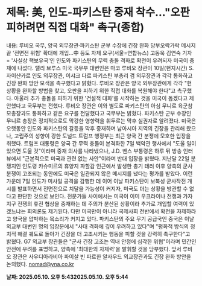 # **제목: 美, 인도-파키스탄 중재 착수…"오판 피하려면 직접 대화" 촉구(종합)**

  내용: 루비오 국무, 양국 외무장관·파키스탄 군부 수장에 긴장 완화 당부오락가락 메시지 끝 '전면전 위험' 확대에 개입…中 등도 자제 요구(서울=연합뉴스) 고동욱 김연숙 기자 = '사실상 핵보유국'인 인도와 파키스탄의 무력 충돌 격화로 확전이 우려되자 미국이 중재에 나섰다.     탤리 브루스 미국 국무부 대변인은 마코 루비오 장관이 10일(현지시간) S. 자이샨카르 인도 외무장관, 이샤크 다르 파키스탄 부총리 겸 외무장관과 각각 통화하고 긴장 완화 방안 모색을 촉구했다고 밝혔다.    루비오 장관은 양국 외무장관에게 각각 "현 상황을 완화할 방법을 찾고, 오판을 피하기 위한 직접 대화를 복원해야 한다"고 촉구했다.    아울러 추가 충돌을 피하기 위한 '건설적 대화'를 시작하는 것을 미국이 돕겠다고 제안했다고 국무부는 전했다.    루비오 장관은 이와 별도로 파키스탄의 아심 무니르 육군참모총장과도 통화하고 같은 요구를 전달했다고 국무부는 밝혔다.    파키스탄 군부 수장인 무니르 총장은 정치적으로도 막강한 영향력을 휘두르는 막후 실권자로 알려졌다.    미국은 오랫동안 인도와 파키스탄의 갈등을 막후 중재하며 남아시아 지역의 긴장을 관리해 왔으나, 고립주의 성향이 강한 도널드 트럼프 행정부는 최근 양국 간 분쟁에 모호한 입장을 취했다.    트럼프 대통령은 양국 간 무력 충돌이 본격화한 7일 백악관 행사에서 "도울 일이 있으면 도울 것"이라며 중재 의사를 나타냈으나, J.D. 밴스 부통령은 하루 뒤 방송 인터뷰에서 "근본적으로 미국과 관련 없는 사안"이라며 반대 입장을 밝혔다.    지난달 22일 분쟁지인 인도령 카슈미르의 휴양지 파할감 인근에서 발생한 총기 테러 이후 양측의 군사 분쟁이 고조되는 동안에도 미국은 일관되지 않은 메시지를 냈다는 평가를 받았다.    이런 가운데 7일 인도가 미사일 공격을 감행한 데 이어 이날 파키스탄이 보복성 군사작전 개시를 발표하면서 전면전으로 치달을 가능성이 커지자, 미국도 더는 상황을 방관할 수 없다고 판단한 것으로 보인다.    전문가들 사이에서는 미국이 이미 우크라이나 전쟁과 가자지구 전쟁의 휴전 협상을 중재하는 데 주의가 분산된 상황이라 추가로 개입할 여력이 있겠느냐는 회의론도 제기된다.    다만 미국만이 아니라 국제사회 전반에서 확전을 자제하라고 양국을 압박하는 목소리가 커지고 있다.    파키스탄의 주요 무기 공급국인 중국은 이날 외교부 대변인 명의 입장문에서 "사태 격화에 깊이 우려하고 있다"며 "평화적 방식의 정치적 해결 궤도로 돌아가 긴장을 더 고조시키는 행동을 피할 것을 강력히 촉구한다"고 밝혔다.    G7 외교부 장관들은 "군사 긴장 고조는 역내 안정에 심각한 위협"이라며 민간인 안전에 우려를 표명하고, 양측에 '최대한의 자제력'을 발휘할 것을 당부했다.     앞서 루비오 장관은 사우디아라비아 파이살 빈 파르한 알사우드 외교장관과도 긴장 완화 방안을 논의했다.    nomad@yna.co.kr

  **날짜: 2025.05.10. 오후 5:432025.05.10. 오후 5:44**
